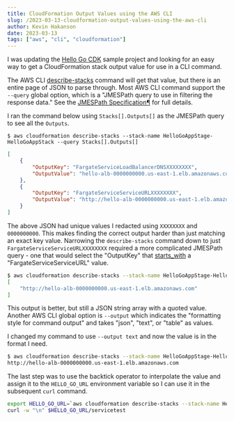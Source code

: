 ```yaml
---
title: CloudFormation Output Values using the AWS CLI
slug: /2023-03-13-cloudformation-output-values-using-the-aws-cli
author: Kevin Hakanson
date: 2023-03-13
tags: ["aws", "cli", "cloudformation"]
---
```


I was updating the [Hello Go CDK](https://github.com/aws-samples/hello-go-cdk) sample project and looking for an easy way to get a CloudFormation stack output value for use in a CLI command.

The AWS CLI [describe-stacks](https://docs.aws.amazon.com/cli/latest/reference/cloudformation/describe-stacks.html) command will get that value, but there is an entire page of JSON to parse through.  Most AWS CLI command support the `--query` global option, which is a "JMESPath query to use in filtering the response data."  See the [JMESPath Specification¶](https://jmespath.org/specification.html) for full details.

I ran the command below using `Stacks[].Outputs[]` as the JMESPath query to see all the `Outputs`.

`$ aws cloudformation describe-stacks --stack-name HelloGoAppStage-HelloGoAppStack --query Stacks[].Outputs[]`

```json
[
    {
        "OutputKey": "FargateServiceLoadBalancerDNSXXXXXXXX",
        "OutputValue": "hello-alb-0000000000.us-east-1.elb.amazonaws.com"
    },
    {
        "OutputKey": "FargateServiceServiceURLXXXXXXXX",
        "OutputValue": "http://hello-alb-0000000000.us-east-1.elb.amazonaws.com"
    }
]
```

The above JSON had unique values I redacted using `XXXXXXXX` and `0000000000`.  This makes finding the correct output harder than just matching an exact key value.  Narrowing the `describe-stacks` command down to just `FargateServiceServiceURLXXXXXXXX` required a more complicated JMESPath query - one that would select the "OutputKey" that [starts_with](https://jmespath.org/specification.html#starts-with) a "FargateServiceServiceURL" value.

```bash
$ aws cloudformation describe-stacks --stack-name HelloGoAppStage-HelloGoAppStack --query  "Stacks[0].Outputs[?starts_with(OutputKey, 'FargateServiceServiceURL')].OutputValue" 
[
    "http://hello-alb-0000000000.us-east-1.elb.amazonaws.com"
]
```

This output is better, but still a JSON string array with a quoted value.  Another AWS CLI global option is `--output` which indicates the "formatting style for command output" and takes "json", "text", or "table" as values.

I changed my command to use `--output text` and now the value is in the format I need.

```bash
$ aws cloudformation describe-stacks --stack-name HelloGoAppStage-HelloGoAppStack --query  "Stacks[0].Outputs[?starts_with(OutputKey, 'FargateServiceServiceURL')].OutputValue" --output text
http://hello-alb-0000000000.us-east-1.elb.amazonaws.com
```

The last step was to use the backtick operator to interpolate the value and assign it to the `HELLO_GO_URL` environment variable so I can use it in the subsequent `curl` command.

```bash
export HELLO_GO_URL=`aws cloudformation describe-stacks --stack-name HelloGoAppStage-HelloGoAppStack --query "Stacks[0].Outputs[?starts_with(OutputKey, 'FargateServiceServiceURL')].OutputValue" --output text`
curl -w "\n" $HELLO_GO_URL/servicetest
```
